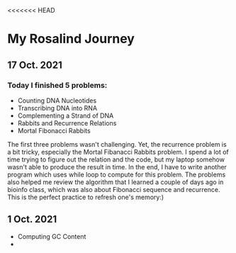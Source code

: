 <<<<<<< HEAD
# My Rosalind Journey
## 17 Oct. 2021
### Today I finished 5 problems:
- Counting DNA Nucleotides
- Transcribing DNA into RNA
- Complementing a Strand of DNA
- Rabbits and Recurrence Relations
- Mortal Fibonacci Rabbits

The first three problems wasn't challenging. Yet, the recurrence problem is a bit tricky, especially the Mortal Fibanacci Rabbits problem. I spend a lot of time trying to figure out the relation and the code, but my laptop somehow wasn't able to produce the result in time. In the end, I have to write another program which uses while loop to compute for this problem.
The problems also helped me review the algorithm that I learned a couple of days ago in bioinfo class, which was also about Fibonacci sequence and recurrence. This is the perfect practice to refresh one's memory:)

## 1 Oct. 2021
- Computing GC Content
- 